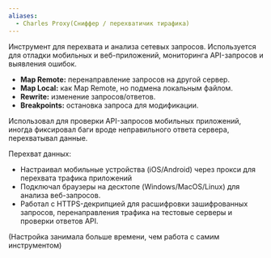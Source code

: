 ```yaml
---
aliases:
  - Charles Proxy(Сниффер / перехватичик тирафика)
---
```

Инструмент для перехвата и анализа сетевых запросов. Используется для отладки мобильных и веб-приложений, мониторинга API-запросов и выявления ошибок.

- **Map Remote:** перенаправление запросов на другой сервер.
- **Map Local:** как Map Remote, но подмена локальным файлом.
- **Rewrite:** изменение запросов/ответов.
- **Breakpoints:** остановка запроса для модификации.  

Использовал для проверки API-запросов мобильных приложений, иногда фиксировал баги вроде неправильного ответа сервера, перехватывал данные. 

Перехват данных: 
- Настраивал мобильные устройства (iOS/Android) через прокси для перехвата трафика приложений
- Подключал браузеры на десктопе (Windows/MacOS/Linux) для анализа веб-запросов. 
- Работал с HTTPS-декрипцией для расшифровки зашифрованных запросов, перенаправления трафика на тестовые серверы и проверки ответов API.

(Настройка занимала больше времени, чем работа с самим инструментом)